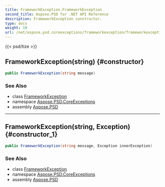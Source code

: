 ```yaml
---
title: FrameworkException.FrameworkException
second_title: Aspose.PSD for .NET API Reference
description: FrameworkException constructor. 
type: docs
weight: 10
url: /net/aspose.psd.coreexceptions/frameworkexception/frameworkexception/
---
```

{{< psd/tize >}}
## FrameworkException(string) {#constructor}

```csharp
public FrameworkException(string message)
```

### See Also

* class [FrameworkException](../)
* namespace [Aspose.PSD.CoreExceptions](../../frameworkexception/)
* assembly [Aspose.PSD](../../../)

---

## FrameworkException(string, Exception) {#constructor_1}

```csharp
public FrameworkException(string message, Exception innerException)
```

### See Also

* class [FrameworkException](../)
* namespace [Aspose.PSD.CoreExceptions](../../frameworkexception/)
* assembly [Aspose.PSD](../../../)


